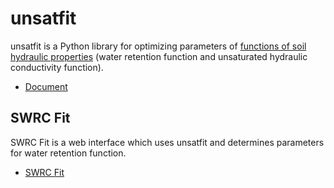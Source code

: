 # unsatfit

unsatfit is a Python library for optimizing parameters of [functions of soil hydraulic properties](https://doi.org/10.1002/vzj2.20168) (water retention function and unsaturated hydraulic conductivity function).

- [Document](https://sekika.github.io/unsatfit/)

## SWRC Fit

SWRC Fit is a web interface which uses unsatfit and determines parameters for water retention function.

- [SWRC Fit](https://seki.webmasters.gr.jp/swrc/)
